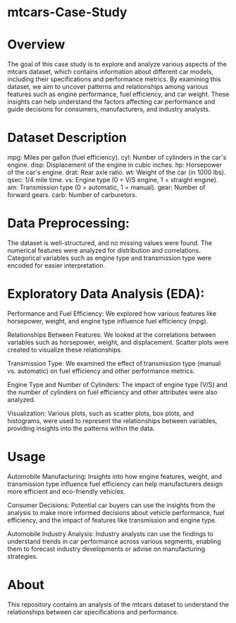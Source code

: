# mtcars-Case-Study
# Overview
The goal of this case study is to explore and analyze various aspects of the mtcars dataset, which contains information about different car models, including their specifications and performance metrics. By examining this dataset, we aim to uncover patterns and relationships among various features such as engine performance, fuel efficiency, and car weight. These insights can help understand the factors affecting car performance and guide decisions for consumers, manufacturers, and industry analysts.

# Dataset Description

mpg: Miles per gallon (fuel efficiency).
cyl: Number of cylinders in the car's engine.
disp: Displacement of the engine in cubic inches.
hp: Horsepower of the car's engine.
drat: Rear axle ratio.
wt: Weight of the car (in 1000 lbs).
qsec: 1/4 mile time.
vs: Engine type (0 = V/S engine, 1 = straight engine).
am: Transmission type (0 = automatic, 1 = manual).
gear: Number of forward gears.
carb: Number of carburetors.

# Data Preprocessing:
The dataset is well-structured, and no missing values were found. The numerical features were analyzed for distribution and correlations. Categorical variables such as engine type and transmission type were encoded for easier interpretation.

# Exploratory Data Analysis (EDA):

Performance and Fuel Efficiency:
We explored how various features like horsepower, weight, and engine type influence fuel efficiency (mpg).

Relationships Between Features:
We looked at the correlations between variables such as horsepower, weight, and displacement. Scatter plots were created to visualize these relationships.

Transmission Type:
We examined the effect of transmission type (manual vs. automatic) on fuel efficiency and other performance metrics.

Engine Type and Number of Cylinders:
The impact of engine type (V/S) and the number of cylinders on fuel efficiency and other attributes were also analyzed.

Visualization:
Various plots, such as scatter plots, box plots, and histograms, were used to represent the relationships between variables, providing insights into the patterns within the data.

# Usage
Automobile Manufacturing:
Insights into how engine features, weight, and transmission type influence fuel efficiency can help manufacturers design more efficient and eco-friendly vehicles.

Consumer Decisions:
Potential car buyers can use the insights from the analysis to make more informed decisions about vehicle performance, fuel efficiency, and the impact of features like transmission and engine type.

Automobile Industry Analysis:
Industry analysts can use the findings to understand trends in car performance across various segments, enabling them to forecast industry developments or advise on manufacturing strategies.

# About
This repository contains an analysis of the mtcars dataset to understand the relationships between car specifications and performance.
